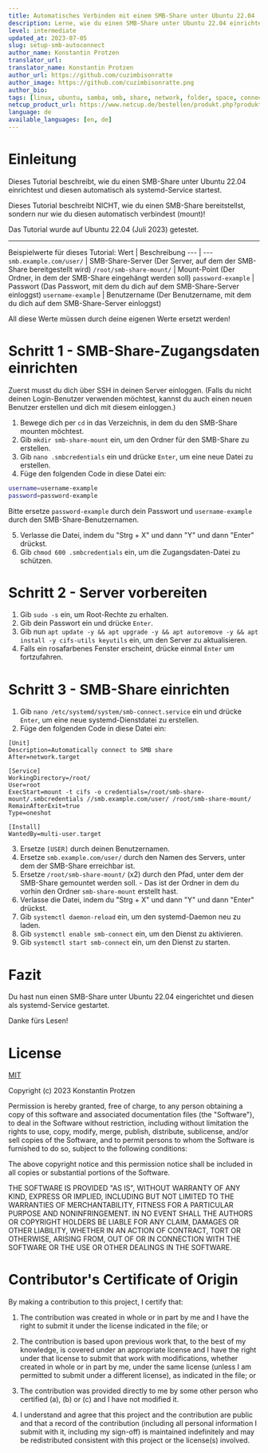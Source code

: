 ```yaml
---
title: Automatisches Verbinden mit einem SMB-Share unter Ubuntu 22.04
description: Lerne, wie du einen SMB-Share unter Ubuntu 22.04 einrichtest und diesen automatisch als systemd-Service startest.
level: intermediate
updated_at: 2023-07-05
slug: setup-smb-autoconnect
author_name: Konstantin Protzen
translator_url: 
translator_name: Konstantin Protzen
author_url: https://github.com/cuzimbisonratte
author_image: https://github.com/cuzimbisonratte.png
author_bio:
tags: [linux, ubuntu, samba, smb, share, network, folder, space, connect, autoconnect, automount, mount, ubuntu22.04, 22.04, vps, server, service, systemd, autostart, startup]
netcup_product_url: https://www.netcup.de/bestellen/produkt.php?produkt=2991
language: de
available_languages: [en, de]
---
```


# Einleitung

Dieses Tutorial beschreibt, wie du einen SMB-Share unter Ubuntu 22.04 einrichtest und diesen automatisch als systemd-Service startest.

Dieses Tutorial beschreibt NICHT, wie du einen SMB-Share bereitstellst, sondern nur wie du diesen automatisch verbindest (mount)!

Das Tutorial wurde auf Ubuntu 22.04 (Juli 2023) getestet.

<hr>

Beispielwerte für dieses Tutorial:
Wert | Beschreibung
--- | ---
`smb.example.com/user/` | SMB-Share-Server (Der Server, auf dem der SMB-Share bereitgestellt wird)
`/root/smb-share-mount/` | Mount-Point (Der Ordner, in dem der SMB-Share eingehängt werden soll)
`password-example` | Passwort (Das Passwort, mit dem du dich auf dem SMB-Share-Server einloggst)
`username-example` | Benutzername (Der Benutzername, mit dem du dich auf dem SMB-Share-Server einloggst)

All diese Werte müssen durch deine eigenen Werte ersetzt werden!

# Schritt 1 - SMB-Share-Zugangsdaten einrichten

Zuerst musst du dich über SSH in deinen Server einloggen. (Falls du nicht deinen Login-Benutzer verwenden möchtest, kannst du auch einen neuen Benutzer erstellen und dich mit diesem einloggen.)

1. Bewege dich per `cd` in das Verzeichnis, in dem du den SMB-Share mounten möchtest.
2. Gib `mkdir smb-share-mount` ein, um den Ordner für den SMB-Share zu erstellen.
3. Gib `nano .smbcredentials` ein und drücke `Enter`, um eine neue Datei zu erstellen.
4. Füge den folgenden Code in diese Datei ein:

```bash
username=username-example
password=password-example
```

Bitte ersetze `password-example` durch dein Passwort und `username-example` durch den SMB-Share-Benutzernamen.

5. Verlasse die Datei, indem du "Strg + X" und dann "Y" und dann "Enter" drückst.
6. Gib `chmod 600 .smbcredentials` ein, um die Zugangsdaten-Datei zu schützen.

# Schritt 2 - Server vorbereiten

1. Gib `sudo -s` ein, um Root-Rechte zu erhalten.
2. Gib dein Passwort ein und drücke `Enter`.
3. Gib nun `apt update -y && apt upgrade -y && apt autoremove -y && apt install -y cifs-utils keyutils` ein, um den Server zu aktualisieren.
4. Falls ein rosafarbenes Fenster erscheint, drücke einmal `Enter` um fortzufahren.

# Schritt 3 - SMB-Share einrichten

1. Gib `nano /etc/systemd/system/smb-connect.service` ein und drücke `Enter`, um eine neue systemd-Dienstdatei zu erstellen.
2. Füge den folgenden Code in diese Datei ein:

```systemd
[Unit]
Description=Automatically connect to SMB share
After=network.target

[Service]
WorkingDirectory=/root/
User=root
ExecStart=mount -t cifs -o credentials=/root/smb-share-mount/.smbcredentials //smb.example.com/user/ /root/smb-share-mount/
RemainAfterExit=true
Type=oneshot

[Install]
WantedBy=multi-user.target
```

3. Ersetze `[USER]` durch deinen Benutzernamen.
4. Ersetze `smb.example.com/user/` durch den Namen des Servers, unter dem der SMB-Share erreichbar ist.
5. Ersetze `/root/smb-share-mount/` (x2) durch den Pfad, unter dem der SMB-Share gemountet werden soll. - Das ist der Ordner in dem du vorhin den Ordner `smb-share-mount` erstellt hast.
6. Verlasse die Datei, indem du "Strg + X" und dann "Y" und dann "Enter" drückst.
7. Gib `systemctl daemon-reload` ein, um den systemd-Daemon neu zu laden.
8. Gib `systemctl enable smb-connect` ein, um den Dienst zu aktivieren.
9. Gib `systemctl start smb-connect` ein, um den Dienst zu starten.

# Fazit

Du hast nun einen SMB-Share unter Ubuntu 22.04 eingerichtet und diesen als systemd-Service gestartet.

Danke fürs Lesen!

# License

[MIT](https://github.com/netcup-community/community-tutorials/blob/main/LICENSE)

Copyright (c) 2023 Konstantin Protzen

Permission is hereby granted, free of charge, to any person obtaining a copy of this software and associated documentation files (the "Software"), to deal in the Software without restriction, including without limitation the rights to use, copy, modify, merge, publish, distribute, sublicense, and/or sell copies of the Software, and to permit persons to whom the Software is furnished to do so, subject to the following conditions:

The above copyright notice and this permission notice shall be included in all copies or substantial portions of the Software.

THE SOFTWARE IS PROVIDED "AS IS", WITHOUT WARRANTY OF ANY KIND, EXPRESS OR IMPLIED, INCLUDING BUT NOT LIMITED TO THE WARRANTIES OF MERCHANTABILITY, FITNESS FOR A PARTICULAR PURPOSE AND NONINFRINGEMENT. IN NO EVENT SHALL THE AUTHORS OR COPYRIGHT HOLDERS BE LIABLE FOR ANY CLAIM, DAMAGES OR OTHER LIABILITY, WHETHER IN AN ACTION OF CONTRACT, TORT OR OTHERWISE, ARISING FROM, OUT OF OR IN CONNECTION WITH THE SOFTWARE OR THE USE OR OTHER DEALINGS IN THE SOFTWARE.

# Contributor's Certificate of Origin

By making a contribution to this project, I certify that:

1.  The contribution was created in whole or in part by me and I have the right to submit it under the license indicated in the file; or

2.  The contribution is based upon previous work that, to the best of my knowledge, is covered under an appropriate license and I have the right under that license to submit that work with modifications, whether created in whole or in part by me, under the same license (unless I am permitted to submit under a different license), as indicated in the file; or

3.  The contribution was provided directly to me by some other person who certified (a), (b) or (c) and I have not modified it.

4.  I understand and agree that this project and the contribution are public and that a record of the contribution (including all personal information I submit with it, including my sign-off) is maintained indefinitely and may be redistributed consistent with this project or the license(s) involved.
